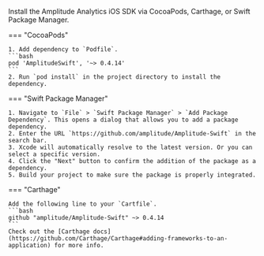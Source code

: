 <!-- WARNING: This is ONLY FOR sdk-quickstart.md usage -->
<!-- WARNING: Use macros/ios-install-dependencies instead for most cases -->
Install the Amplitude Analytics iOS SDK via CocoaPods, Carthage, or Swift Package Manager.

=== "CocoaPods"

    1. Add dependency to `Podfile`. 
    ```bash
    pod 'AmplitudeSwift', '~> 0.4.14'
    ```
    2. Run `pod install` in the project directory to install the dependency. 

=== "Swift Package Manager"

    1. Navigate to `File` > `Swift Package Manager` > `Add Package Dependency`. This opens a dialog that allows you to add a package dependency. 
    2. Enter the URL `https://github.com/amplitude/Amplitude-Swift` in the search bar. 
    3. Xcode will automatically resolve to the latest version. Or you can select a specific version. 
    4. Click the "Next" button to confirm the addition of the package as a dependency. 
    5. Build your project to make sure the package is properly integrated.

=== "Carthage"

    Add the following line to your `Cartfile`.
    ```bash
    github "amplitude/Amplitude-Swift" ~> 0.4.14
    ```
    Check out the [Carthage docs](https://github.com/Carthage/Carthage#adding-frameworks-to-an-application) for more info.
